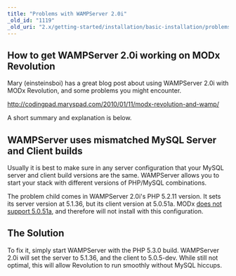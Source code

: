 ```yaml
---
title: "Problems with WAMPServer 2.0i"
_old_id: "1119"
_old_uri: "2.x/getting-started/installation/basic-installation/problems-with-wampserver-2.0i"
---
```


## How to get WAMPServer 2.0i working on MODx Revolution

Mary (einsteinsboi) has a great blog post about using WAMPServer 2.0i with MODx Revolution, and some problems you might encounter.

<http://codingpad.maryspad.com/2010/01/11/modx-revolution-and-wamp/>

A short summary and explanation is below.

## WAMPServer uses mismatched MySQL Server and Client builds

Usually it is best to make sure in any server configuration that your MySQL server and client build versions are the same. WAMPServer allows you to start your stack with different versions of PHP/MySQL combinations.

The problem child comes in WAMPServer 2.0i's PHP 5.2.11 version. It sets its server version at 5.1.36, but its client version at 5.0.51a. MODx [does not support 5.0.51a](getting-started/server-requirements/mysql-5.0.51-issues "MySQL 5.0.51 Issues"), and therefore will not install with this configuration.

## The Solution

To fix it, simply start WAMPServer with the PHP 5.3.0 build. WAMPServer 2.0i will set the server to 5.1.36, and the client to 5.0.5-dev. While still not optimal, this will allow Revolution to run smoothly without MySQL hiccups.